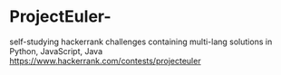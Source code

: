 # ProjectEuler-
self-studying hackerrank challenges containing multi-lang solutions in Python, JavaScript, Java
https://www.hackerrank.com/contests/projecteuler

